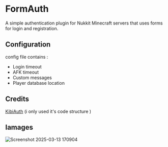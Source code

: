 # FormAuth

A simple authentication plugin for Nukkit Minecraft servers that uses forms for login and registration.

## Configuration

config file contains :
- Login timeout
- AFK timeout
- Custom messages
- Player database location

## Credits
[KibiAuth](https://github.com/KibiDB/KibiAuth-Nukkit) (i only used it's code structure )

## Iamages

![Screenshot 2025-03-13 170904](https://github.com/user-attachments/assets/6ebcd98c-0a19-4315-ad2f-a2799a44f093)
